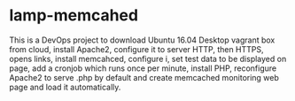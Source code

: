 # lamp-memcahed

This is a DevOps project to download Ubuntu 16.04 Desktop vagrant box from cloud, install Apache2, configure it to server HTTP, then HTTPS, opens links, install memcahced, configure i, set test data to be displayed on page, add a cronjob which runs once per minute, install PHP, reconfigure Apache2 to serve .php by default and create memcached monitoring web page and load it automatically.

